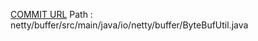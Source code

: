 [COMMIT URL](https://github.com/netty/netty/commit/0dc6a8dccfe6a5b9841f779fd9ff1d51df74f54d)
Path : netty/buffer/src/main/java/io/netty/buffer/ByteBufUtil.java